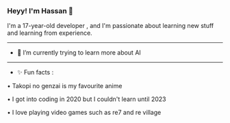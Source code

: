 ### Heyy! I'm Hassan 👋
I'm a 17-year-old developer , and I'm passionate about learning new stuff and learning from experience.
_________________________________________________________
- 🌱 I’m currently trying to learn more about AI
_________________________________________________________
-  ✨ Fun facts :

•	Takopi no genzai is my favourite anime

•	I got into coding in 2020 but I couldn't learn until 2023

• I love playing video games such as re7 and re village 
 
